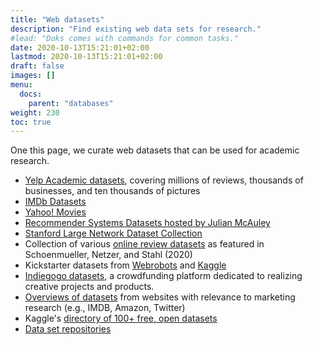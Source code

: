 ```yaml
---
title: "Web datasets"
description: "Find existing web data sets for research."
#lead: "Doks comes with commands for common tasks."
date: 2020-10-13T15:21:01+02:00
lastmod: 2020-10-13T15:21:01+02:00
draft: false
images: []
menu:
  docs:
    parent: "databases"
weight: 230
toc: true
---
```


One this page, we curate web datasets that can be used for academic research.

- [Yelp Academic datasets](https://www.yelp.ca/dataset), covering millions of reviews, thousands of businesses, and ten thousands of pictures
- [IMDb Datasets](https://www.imdb.com/interfaces/)
- [Yahoo! Movies](https://webscope.sandbox.yahoo.com/catalog.php?datatype=r&guccounter=1)
- [Recommender Systems Datasets hosted by Julian McAuley](https://cseweb.ucsd.edu/~jmcauley/datasets.html)
- [Stanford Large Network Dataset Collection](https://snap.stanford.edu/data/index.html)
- Collection of various [online review datasets](https://ndownloader.figstatic.com/files/24120493) as featured in Schoenmueller, Netzer, and Stahl (2020)
- Kickstarter datasets from [Webrobots](https://webrobots.io/kickstarter-datasets/) and [Kaggle](https://www.kaggle.com/kemical/kickstarter-projects)
- [Indiegogo datasets](https://webrobots.io/indiegogo-dataset/), a crowdfunding platform dedicated to realizing creative projects and products.
- [Overviews of datasets](https://web.archive.org/web/20190812134029/https://lionbridge.ai/datasets/the-best-25-datasets-for-natural-language-processing/) from websites with relevance to marketing research (e.g., IMDB, Amazon, Twitter)
- Kaggle's [directory of 100+ free, open datasets](https://www.kaggle.com/datasets)
- [Data set repositories](https://www.datasciencecentral.com/profiles/blogs/a-plethora-of-data-set-repositories)
